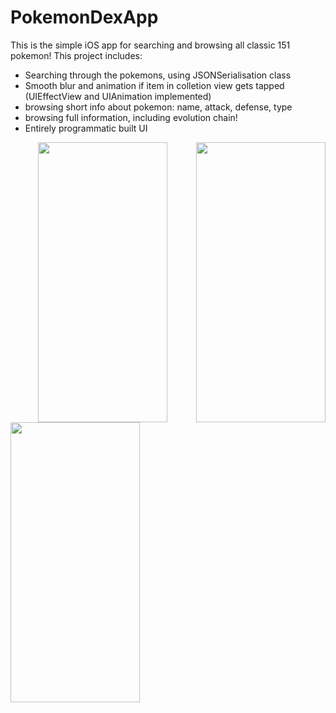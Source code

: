 # PokemonDexApp
This is the simple iOS app for searching and browsing all classic 151 pokemon!
This project includes:
- Searching through the pokemons, using JSONSerialisation class
- Smooth blur and animation if item in colletion view gets tapped (UIEffectView and UIAnimation implemented)
- browsing short info about pokemon: name, attack, defense, type
- browsing full information, including evolution chain!
- Entirely programmatic built UI
<p align="center">
<image src="https://user-images.githubusercontent.com/88627410/134929464-fc3786d3-9487-463b-90d2-825658afc7cf.png" width="207" height="448">
  <image align="right" src="https://user-images.githubusercontent.com/88627410/134929485-6d6f5537-397e-452e-ba30-c25888bad9bd.png" width="207" height="448">
    <image align="left" src="https://user-images.githubusercontent.com/88627410/134929490-857d0954-95d9-43f8-bba1-a330a3b72136.png" width="207" height="448">
</p>
